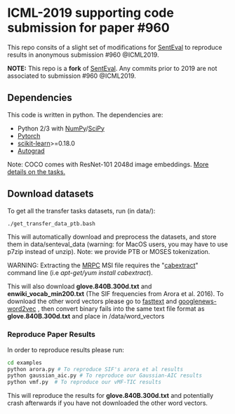 # ICML-2019 supporting code submission for paper #960

This repo consits of a slight set of modifications for [SentEval](https://github.com/facebookresearch/SentEval) to reproduce results in anonymous submission #960 @ICML2019. 

**NOTE:** This repo is a **fork** of [SentEval](https://github.com/facebookresearch/SentEval). Any commits prior to 2019 are not associated to submission #960 @ICML2019. 

## Dependencies

This code is written in python. The dependencies are:

* Python 2/3 with [NumPy](http://www.numpy.org/)/[SciPy](http://www.scipy.org/)
* [Pytorch](http://pytorch.org/)
* [scikit-learn](http://scikit-learn.org/stable/index.html)>=0.18.0
* [Autograd](https://github.com/HIPS/autograd/)


Note: COCO comes with ResNet-101 2048d image embeddings. [More details on the tasks.](https://arxiv.org/pdf/1705.02364.pdf)

## Download datasets
To get all the transfer tasks datasets, run (in data/):
```bash
./get_transfer_data_ptb.bash
```
This will automatically download and preprocess the datasets, and store them in data/senteval_data (warning: for MacOS users, you may have to use p7zip instead of unzip). Note: we provide PTB or MOSES tokenization.

WARNING: Extracting the [MRPC](https://www.microsoft.com/en-us/download/details.aspx?id=52398) MSI file requires the "[cabextract](https://www.cabextract.org.uk/#install)" command line (i.e *apt-get/yum install cabextract*).

This will also download **glove.840B.300d.txt** and **enwiki_vocab_min200.txt** (The SIF frequencies from Arora et al. 2016). To download the other word vectors please go to [fasttext](https://drive.google.com/uc?id=0B7XkCwpI5KDYNlNUTTlSS21pQmM&export=download) and [googlenews-word2vec](https://s3-us-west-1.amazonaws.com/fasttext-vectors/crawl-300d-2M.vec.zip) , then convert binary fails into the same text file format as **glove.840B.300d.txt** and place in /data/word_vectors

### Reproduce Paper Results

In order to reproduce results please run:

```bash
cd examples
python arora.py # To reproduce SIF's arora et al results
python gaussian_aic.py # To reproduce our Gaussian-AIC results
python vmf.py  # To reproduce our vMF-TIC results
```

This will reproduce the results for **glove.840B.300d.txt** and potentially crash afterwards if you have not downloaded the other word vectors. 

